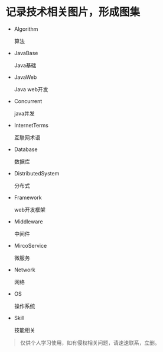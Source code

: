 # 记录技术相关图片，形成图集

- Algorithm

  算法

- JavaBase 

  Java基础

- JavaWeb 

  Java web开发

- Concurrent 

  java并发

- InternetTerms

  互联网术语

- Database 

  数据库

- DistributedSystem 

  分布式

- Framework 

  web开发框架

- Middleware 

  中间件

- MircoService 

  微服务

- Network 

  网络

- OS 

  操作系统

- Skill 

  技能相关

  

> 仅供个人学习使用，如有侵权相关问题，请速速联系，立删。

